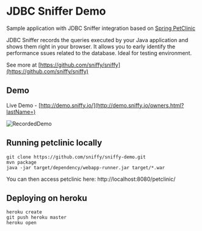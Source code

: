 # JDBC Sniffer Demo

Sample application with JDBC Sniffer integration based on [Spring PetClinic](https://github.com/spring-projects/spring-petclinic)

JDBC Sniffer records the queries executed by your Java application and shows them right in your browser.
It allows you to early identify the performance ssues related to the database. Ideal for testing environment.

See more at [https://github.com/sniffy/sniffy](https://github.com/sniffy/sniffy)

## Demo

Live Demo - [http://demo.sniffy.io/](http://demo.sniffy.io/owners.html?lastName=)

![RecordedDemo](http://sniffy.io/demo.gif)

## Running petclinic locally
```
git clone https://github.com/sniffy/sniffy-demo.git
mvn package
java -jar target/dependency/webapp-runner.jar target/*.war
```

You can then access petclinic here: http://localhost:8080/petclinic/

## Deploying on heroku

```
heroku create
git push heroku master   
heroku open
```
